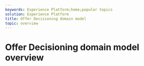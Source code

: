 ```yaml
---
keywords: Experience Platform;home;popular topics
solution: Experience Platform
title: Offer Decisioning domain model
topic: overview
---
```


# Offer Decisioning domain model overview
